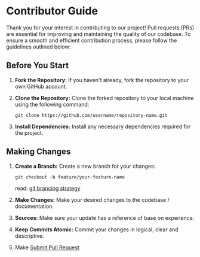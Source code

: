 
# Contributor Guide

Thank you for your interest in contributing to our project! Pull requests (PRs) are essential for improving and maintaining the quality of our codebase. To ensure a smooth and efficient contribution process, please follow the guidelines outlined below:

## Before You Start

1. **Fork the Repository:** If you haven't already, fork the repository to your own GitHub account.

2. **Clone the Repository:** Clone the forked repository to your local machine using the following command:

    `git clone https://github.com/username/repository-name.git`

3. **Install Dependencies:** Install any necessary dependencies required for the project.

## Making Changes

1. **Create a Branch:** Create a new branch for your changes:

    `git checkout -b feature/your-feature-name`

    read: [git brancing strategy](./docs/3_VERSION_CONTROL_GIT.md#branching-strategy)

2. **Make Changes:** Make your desired changes to the codebase / documentation.

3. **Sources:** Make sure your update has a reference of base on experience.

4. **Keep Commits Atomic:** Commit your changes in logical, clear and descriptive.

5. Make [Submit Pull Request](./docs/3_VERSION_CONTROL_GIT.md#submitting-a-pull-request)
